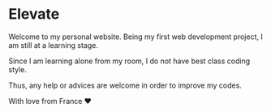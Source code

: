 # Elevate

Welcome to my personal website. Being my first web development project, I am still at a learning stage.

Since I am learning alone from my room, I do not have best class coding style.

Thus, any help or advices are welcome in order to improve my codes.

With love from France ❤️
